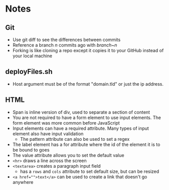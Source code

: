 # Notes

## Git
- Use git diff to see the differences between commits
- Reference a branch *n* commits ago with *branch*~*n*
- Forking is like cloning a repo except it copies it to your GitHub instead of your local machine

## deployFiles.sh
- Host argument must be of the format "domain.tld" or just the ip address.

## HTML
- Span is inline version of div, used to separate a section of content
- You are not required to have a form element to use input elements. The form element was more common before JavaScript
- Input elements can have a required attribute. Many types of input element also have input validation
    - The pattern attribute can also be used to set a regex
- The label element has a for attribute where the id of the element it is to be bound to goes
- The value attribute allows you to set the default value
- `<hr>` draws a line across the screen
- `<textarea>` creates a paragraph input field
    - has a `rows` and `cols` attribute to set default size, but can be resized
- `<a href="">text</a>` can be used to create a link that doesn't go anywhere
